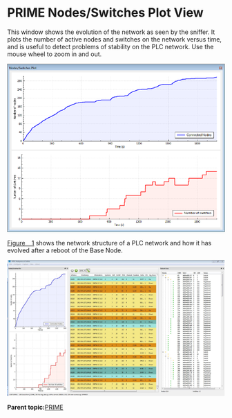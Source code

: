 # PRIME Nodes/Switches Plot View

This window shows the evolution of the network as seen by the sniffer. It plots the number of active nodes and switches on the network versus time, and is useful to detect problems of stability on the PLC network. Use the mouse wheel to zoom in and out.

![](GUID-EF527EB1-6A4E-4768-817B-2D0E1EA5A436-low.png "Nodes/Switches Plot View")

[Figure   1](GUID-0884B0D5-3059-4568-A878-E50D175DB793.md#ID-FIG-00000007) shows the network structure of a PLC network and how it has evolved after a reboot of the Base Node.

![](GUID-42515797-A4EE-4128-A642-71FFC960EFC9-low.png "PLC Sniffer Showing the Network Structure and Node/Switch Plot View")

**Parent topic:**[PRIME](GUID-629FBCB3-9AE6-41A9-904E-39EBF5C9A78F.md)

